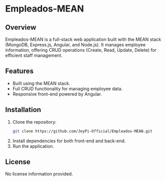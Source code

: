 # Empleados-MEAN

## Overview
Empleados-MEAN is a full-stack web application built with the MEAN stack (MongoDB, Express.js, Angular, and Node.js). It manages employee information, offering CRUD operations (Create, Read, Update, Delete) for efficient staff management.

## Features
- Built using the MEAN stack.
- Full CRUD functionality for managing employee data.
- Responsive front-end powered by Angular.

## Installation
1. Clone the repository:
   ```bash
   git clone https://github.com/JeyPi-Official/Empleados-MEAN.git
   ```
2. Install dependencies for both front-end and back-end.
3. Run the application.

## License
No license information provided.

